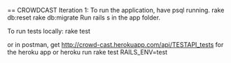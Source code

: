 == CROWDCAST
Iteration 1:
To run the application, have psql running. 
rake db:reset
rake db:migrate
Run rails s in the app folder.

To run tests locally:
rake test

or in postman, get
http://crowd-cast.herokuapp.com/api/TESTAPI_tests for the heroku app
or
heroku run rake test RAILS_ENV=test
